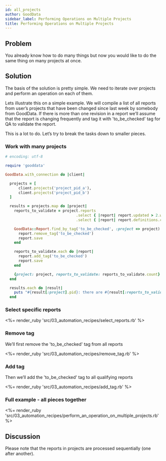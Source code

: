 ```yaml
---
id: all_projects
author: GoodData
sidebar_label: Performing Operations on Multiple Projects
title: Performing Operations on Multiple Projects
---
```


Problem
-------

You already know how to do many things but now you would like to do the
same thing on many projects at once.

Solution
--------

The basis of the solution is pretty simple. We need to iterate over
projects and perform an operation on each of them.

Lets illustrate this on a simple example. We will compile a list of all
reports from user’s projects that have been changed since last week by
somebody from GoodData. If there is more than one revision in a report
we’ll assume that the report is changing frequently and tag it with
'to\_be\_checked' tag for QA to validate the report.

This is a lot to do. Let’s try to break the tasks down to smaller
pieces.

### Work with many projects


```ruby
# encoding: utf-8

require 'gooddata'

GoodData.with_connection do |client|

  projects = [
      client.projects('project_pid_a'),
      client.projects('project_pid_b')
  ]

  results = projects.map do |project|
    reports_to_validate = project.reports
                                .select { |report| report.updated > 2.weeks.ago }
                                .select { |report| report.definitions.count > 1 }

    GoodData::Report.find_by_tag('to_be_checked', :project => project).each do |report|
      report.remove_tag('to_be_checked')
      report.save
    end

    reports_to_validate.each do |report|
      report.add_tag('to_be_checked')
      report.save
    end

    {project: project, reports_to_validate: reports_to_validate.count}
  end

  results.each do |result|
    puts "#{result[:project].pid}: there are #{result[:reports_to_validate]} reports to check"
  end
```

### Select specific reports

&lt;%= render\_ruby 'src/03\_automation\_recipes/select\_reports.rb'
%&gt;

### Remove tag

We’ll first remove the 'to\_be\_checked' tag from all reports

&lt;%= render\_ruby 'src/03\_automation\_recipes/remove\_tag.rb' %&gt;

### Add tag

Then we’ll add the 'to\_be\_checked' tag to all qualifying reports

&lt;%= render\_ruby 'src/03\_automation\_recipes/add\_tag.rb' %&gt;

### Full example - all pieces together

&lt;%= render\_ruby
'src/03\_automation\_recipes/perform\_an\_operation\_on\_multiple\_projects.rb'
%&gt;

Discussion
----------

Please note that the reports in projects are processed sequentially (one
after another).
